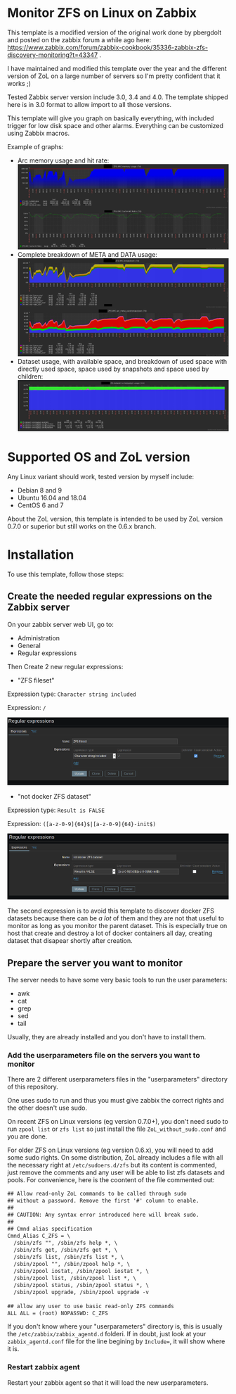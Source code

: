 # Monitor ZFS on Linux on Zabbix

This template is a modified version of the original work done by pbergdolt and posted on the zabbix forum a while ago here: https://www.zabbix.com/forum/zabbix-cookbook/35336-zabbix-zfs-discovery-monitoring?t=43347 .

I have maintained and modified this template over the year and the different version of ZoL on a large number of servers so I'm pretty confident that it works ;)

Tested Zabbix server version include 3.0, 3.4 and 4.0. The template shipped here is in 3.0 format to allow import to all those versions.


This template will give you graph on basically everything, with included trigger for low disk space and other alarms. Everything can be customized using Zabbix macros.

Example of graphs:
- Arc memory usage and hit rate:
![arc1](images/example_arc_1.png)
- Complete breakdown of META and DATA usage:
![arc2](images/example_arc_2.png)
- Dataset usage, with available space, and breakdown of used space with directly used space, space used by snapshots and space used by children:
![dataset](images/example_dataset_usage_1.png)

# Supported OS and ZoL version
Any Linux variant should work, tested version by myself include:
- Debian 8 and 9
- Ubuntu 16.04 and 18.04
- CentOS 6 and 7

About the ZoL version, this template is intended to be used by ZoL version 0.7.0 or superior but still works on the 0.6.x branch.

# Installation

To use this template, follow those steps:

## Create the needed regular expressions on the Zabbix server
On your zabbix server web UI, go to:
- Administration
- General
- Regular expressions

Then Create 2 new regular expressions:
- "ZFS fileset"

Expression type: `Character string included`

Expression: `/`

![ZFS fileset](images/zfs_fileset.png)

- "not docker ZFS dataset"

Expression type: `Result is FALSE`

Expression: `([a-z-0-9]{64}$|[a-z-0-9]{64}-init$)`

![not docker ZFS dataset](images/zfs_not_docker.png)

The second expression is to avoid this template to discover docker ZFS datasets because there can be *a lot* of them and they are not that useful to monitor as long as you monitor the parent dataset. This is especially true on host that create and destroy a lot of docker containers all day, creating dataset that disapear shortly after creation.

## Prepare the server you want to monitor
The server needs to have some very basic tools to run the user parameters:
- awk
- cat
- grep
- sed
- tail

Usually, they are already installed and you don't have to install them.
### Add the userparameters file on the servers you want to monitor

There are 2 different userparameters files in the "userparameters" directory of this repository.

One uses sudo to run and thus you must give zabbix the correct rights and the other doesn't use sudo.

On recent ZFS on Linux versions (eg version 0.7.0+), you don't need sudo to run `zpool list` or `zfs list` so just install the file `ZoL_without_sudo.conf` and you are done.

For older ZFS on Linux versions (eg version 0.6.x), you will need to add some sudo rights. On some distribution, ZoL already includes a file with all the necessary right at `/etc/sudoers.d/zfs` but its content is commented, just remove the comments and any user will be able to list zfs datasets and pools. For convenience, here is the coontent of the file commented out:
```
## Allow read-only ZoL commands to be called through sudo
## without a password. Remove the first '#' column to enable.
##
## CAUTION: Any syntax error introduced here will break sudo.
##
## Cmnd alias specification
Cmnd_Alias C_ZFS = \
  /sbin/zfs "", /sbin/zfs help *, \
  /sbin/zfs get, /sbin/zfs get *, \
  /sbin/zfs list, /sbin/zfs list *, \
  /sbin/zpool "", /sbin/zpool help *, \
  /sbin/zpool iostat, /sbin/zpool iostat *, \
  /sbin/zpool list, /sbin/zpool list *, \
  /sbin/zpool status, /sbin/zpool status *, \
  /sbin/zpool upgrade, /sbin/zpool upgrade -v

## allow any user to use basic read-only ZFS commands
ALL ALL = (root) NOPASSWD: C_ZFS
```
If you don't know where your "userparameters" directory is, this is usually the `/etc/zabbix/zabbix_agentd.d` folderi. If in doubt, just look at your `zabbix_agentd.conf` file for the line begining by `Include=`, it will show where it is.

### Restart zabbix agent
Restart your zabbix agent so that it will load the new userparameters.
